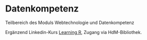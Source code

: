 # Datenkompetenz
Teilbereich des Moduls Webtechnologie und Datenkompetenz

Ergänzend Linkedin-Kurs [Learning R](https://www.linkedin.com/learning/learning-r-2), Zugang via HdM-Bibliothek.




